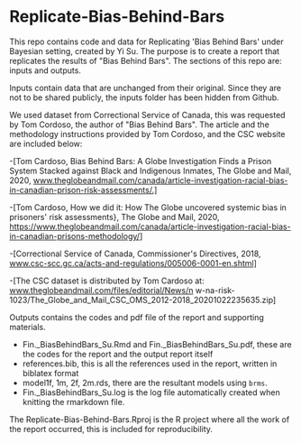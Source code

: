 # Replicate-Bias-Behind-Bars

This repo contains code and data for Replicating 'Bias Behind Bars' under Bayesian setting, created by Yi Su. The purpose is to create a report that replicates the results of "Bias Behind Bars". The sections of this repo are: inputs and outputs.

Inputs contain data that are unchanged from their original. Since they are not to be shared publicly, the inputs folder has been hidden from Github.

We used dataset from Correctional Service of Canada, this was requested by Tom Cordoso, the author of "Bias Behind Bars". 
The article and the methodology instructions provided by Tom Cordoso, and the CSC website are included below: 

-[Tom Cardoso, Bias Behind Bars: A Globe Investigation Finds a Prison System Stacked against Black and Indigenous Inmates, The Globe and Mail, 2020, www.theglobeandmail.com/canada/article-investigation-racial-bias-in-canadian-prison-risk-assessments/.]

-[Tom Cardoso, How we did it: How The Globe uncovered systemic bias in prisoners' risk assessments}, The Globe and Mail, 2020, https://www.theglobeandmail.com/canada/article-investigation-racial-bias-in-canadian-prisons-methodology/]

-[Correctional Service of Canada, Commissioner's Directives, 2018, www.csc-scc.gc.ca/acts-and-regulations/005006-0001-en.shtml]

-[The CSC dataset is distributed by Tom Cardoso at: www.theglobeandmail.com/files/editorial/News/n w-na-risk-1023/The_Globe_and_Mail_CSC_OMS_2012-2018_20201022235635.zip]

Outputs contains the codes and pdf file of the report and supporting materials.

- Fin._BiasBehindBars_Su.Rmd and Fin._BiasBehindBars_Su.pdf, these are the codes for the report and the output report itself
- references.bib, this is all the references used in the report, written in biblatex format
- model1f, 1m, 2f, 2m.rds, there are the resultant models using `brms`.
- Fin._BiasBehindBars_Su.log is the log file automatically created when knitting the rmarkdown file.

The Replicate-Bias-Behind-Bars.Rproj is the R project where all the work of the report occurred, this is included for reproducibility.
